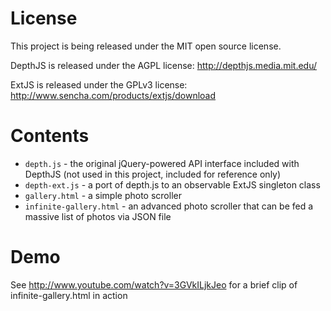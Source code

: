 License
=======
This project is being released under the MIT open source license.

DepthJS is released under the AGPL license: http://depthjs.media.mit.edu/

ExtJS is released under the GPLv3 license: http://www.sencha.com/products/extjs/download


Contents
========
*   `depth.js` - the original jQuery-powered API interface included with DepthJS (not used in this project, included for reference only)
*   `depth-ext.js` - a port of depth.js to an observable ExtJS singleton class
*   `gallery.html` - a simple photo scroller
*   `infinite-gallery.html` - an advanced photo scroller that can be fed a massive list of photos via JSON file

Demo
====
See http://www.youtube.com/watch?v=3GVkILjkJeo for a brief clip of infinite-gallery.html in action